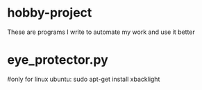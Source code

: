 # hobby-project
These are programs I write to automate my work and use it better

# eye_protector.py
#only for linux
ubuntu: sudo apt-get install xbacklight
